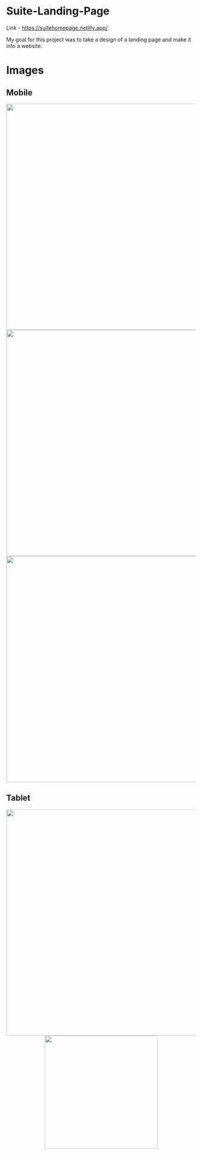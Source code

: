 # Suite-Landing-Page

Link - https://suitehomepage.netlify.app/

My goal for this project was to take a design of a landing page and make it into a website.

# Images

## Mobile

<div align="center">
  <img src = "https://user-images.githubusercontent.com/61445847/233516361-fd7fd3a0-2753-4c3c-88af-089abc918d1c.jpg" height="600px">
  
  <img src = "https://user-images.githubusercontent.com/61445847/233517016-3845846d-4413-430e-be6d-6c9fe7364a4d.jpg" height="600px">
  <img src = "https://user-images.githubusercontent.com/61445847/233517151-765edfa6-dbf2-47df-b067-b4e9b9e9bb77.jpg" height="600px">

</div>

## Tablet

<div align="center">



  <img src = "https://user-images.githubusercontent.com/61445847/233517424-0d98a0f0-41f3-4855-8f44-8586f955ad89.jpg" height="600px">
  
  <img src = "https://user-images.githubusercontent.com/61445847/233517462-3406cd3f-074b-4367-bacf-065975e935f4.jpg" height="300px">
  

</div>

